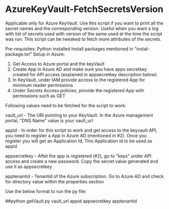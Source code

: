 # AzureKeyVault-FetchSecretsVersion
Applicable only for Azure KeyVault. Use this script if you want to print all the secret names and the corresponding version. Useful when you want a log with list of secrets used with version of the same used at the time the script was run. This script can be tweaked to fetch more attributes of the secrets.

Pre-requisites:
Python installed
Install packages mentioned in "instal-package.txt"
Setup in Azure:
  1. Get Access to Azure portal and the keyVault
  2. Create App in Azure AD and make sure you have apps secretkey created for API access (explained in appsecretkey description below)
  3. In KeyVault, under IAM provide access to the registered App for minimum reader permissions
  4. Under Secrets Access policies, provide the registered App with permissions such as GET

Following values need to be fetched for the script to work:

vault_url - The URI pointing to your KeyVault. In the Azure management portal, "DNS Name" value is your vault_url

appid - In order for this script to work and get access to the keyvault API, you need to register a App in Azure AD (mentioned in #2). Once you register you will get an Application Id. This Application id to be used as appid

appsecretkey - Aftet the app is registered (#2), go to "keys" under API access and create a new password. Copy the secret value generated and use it as appsecretkey

apptenantid - Tenantid of the Azure subscription. Go to Azure AD and check for directory value within the properties section

Use the below format to run the py file:

##python getVault.py vault_url appid appsecretkey apptenantid
